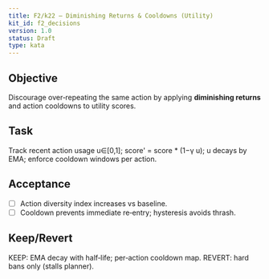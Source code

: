 ```yaml
---
title: F2/k22 — Diminishing Returns & Cooldowns (Utility)
kit_id: f2_decisions
version: 1.0
status: Draft
type: kata
---
```

## Objective
Discourage over‑repeating the same action by applying **diminishing returns** and action cooldowns to utility scores.
## Task
Track recent action usage u∈[0,1]; score' = score * (1−γ u); u decays by EMA; enforce cooldown windows per action.
## Acceptance
- [ ] Action diversity index increases vs baseline.
- [ ] Cooldown prevents immediate re‑entry; hysteresis avoids thrash.
## Keep/Revert
KEEP: EMA decay with half‑life; per‑action cooldown map. REVERT: hard bans only (stalls planner).